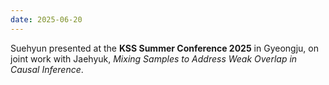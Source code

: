 ```yaml
---
date: 2025-06-20
---
```


Suehyun presented at the **KSS Summer Conference 2025** in Gyeongju, on joint work with Jaehyuk, *Mixing Samples to Address Weak Overlap in Causal Inference*.
